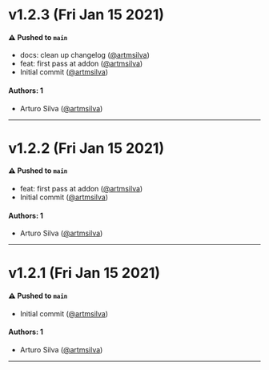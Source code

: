 # v1.2.3 (Fri Jan 15 2021)

#### ⚠️ Pushed to `main`

- docs: clean up changelog ([@artmsilva](https://github.com/artmsilva))
- feat: first pass at addon ([@artmsilva](https://github.com/artmsilva))
- Initial commit ([@artmsilva](https://github.com/artmsilva))

#### Authors: 1

- Arturo Silva ([@artmsilva](https://github.com/artmsilva))

---

# v1.2.2 (Fri Jan 15 2021)

#### ⚠️ Pushed to `main`

- feat: first pass at addon ([@artmsilva](https://github.com/artmsilva))
- Initial commit ([@artmsilva](https://github.com/artmsilva))

#### Authors: 1

- Arturo Silva ([@artmsilva](https://github.com/artmsilva))

---

# v1.2.1 (Fri Jan 15 2021)

#### ⚠️ Pushed to `main`

- Initial commit ([@artmsilva](https://github.com/artmsilva))

#### Authors: 1

- Arturo Silva ([@artmsilva](https://github.com/artmsilva))

---
